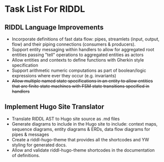 # Task List For RIDDL

## RIDDL Language Improvements
* Incorporate definitions of fast data flow: pipes, streamlets (input, output, flow) and their 
  piping connections (consumers & producers).
* Support entity messaging within handlers to allow for aggregated root entities passing "tell" 
  operations to aggregated entities as actors
* Allow entities and contexts to define functions with Gherkin style specification
* Support arithmetic numeric computations as part of boolean/logic expressions where ever they 
  occur (e.g. invariants)
* ~~Allow multiple named state specifications in an entity to allow entities that are finite state 
  machines with FSM state transitions specified in handlers~~

## Implement Hugo Site Translator
* Translate RIDDL AST to Hugo site source as .md files
* Generate diagrams to include in the Hugo site to include: context maps, sequence diagrams, 
  entity diagrams & ERDs, data flow diagrams for pipes & messages
* Create a riddl-hugo-theme that provides all the shortcodes and YW styling for generated docs.
* Allow and validate riddl-hugo-theme shortcodes in the documentation of definitions.


